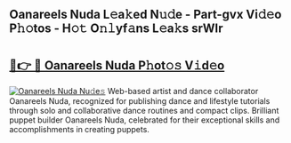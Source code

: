 ## Oanareels Nuda L𝚎a𝚔ed N𝚞𝚍e - Part-gvx Vi𝚍𝚎o P𝚑𝚘tos - H𝚘𝚝 O𝚗𝚕yf𝚊ns L𝚎a𝚔s srWIr

# <h2><a href="http://kf1t0g.oniu.top/?m=Oanareels+Nuda">🔗👉 🔴 Oanareels Nuda P𝚑ot𝚘𝚜 V𝚒d𝚎o</a></h2>

[![Oanareels Nuda Nu𝚍e𝚜](https://i.imgur.com/0qMVB7G.gif)](http://kf1t0g.oniu.top/?m=Oanareels+Nuda)
Web-based artist and dance collaborator Oanareels Nuda, recognized for publishing dance and lifestyle tutorials through solo and collaborative dance routines and compact clips. Brilliant puppet builder Oanareels Nuda, celebrated for their exceptional skills and accomplishments in creating puppets.  
